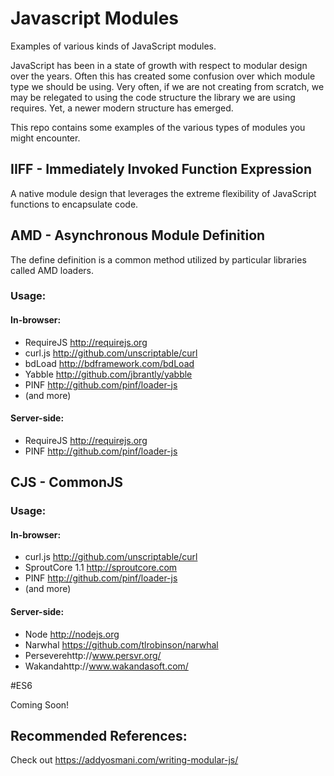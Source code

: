 # Javascript Modules
Examples of various kinds of JavaScript modules.

JavaScript has been in a state of growth with respect to modular design over the years.
Often this has created some confusion over which module type we should be using.
Very often, if we are not creating from scratch, we may be relegated to using the code structure the library we are using requires.
Yet, a newer modern structure has emerged.

This repo contains some examples of the various types of modules you might encounter.

## IIFF - Immediately Invoked Function Expression  

A native module design that leverages the extreme flexibility of JavaScript functions to encapsulate code.

## AMD - Asynchronous Module Definition

The define definition is a common method utilized by particular libraries called AMD loaders.

### Usage:

#### In-browser:
- RequireJS http://requirejs.org
- curl.js http://github.com/unscriptable/curl
- bdLoad http://bdframework.com/bdLoad
- Yabble http://github.com/jbrantly/yabble
- PINF http://github.com/pinf/loader-js
- (and more)
#### Server-side:
-  RequireJS http://requirejs.org
-  PINF http://github.com/pinf/loader-js

## CJS - CommonJS

### Usage:

#### In-browser:
- curl.js http://github.com/unscriptable/curl
- SproutCore 1.1 http://sproutcore.com
- PINF http://github.com/pinf/loader-js
- (and more)
#### Server-side:
- Node http://nodejs.org
- Narwhal https://github.com/tlrobinson/narwhal
- Perseverehttp://www.persvr.org/
- Wakandahttp://www.wakandasoft.com/


#ES6

Coming Soon!


## Recommended References:
Check out https://addyosmani.com/writing-modular-js/
